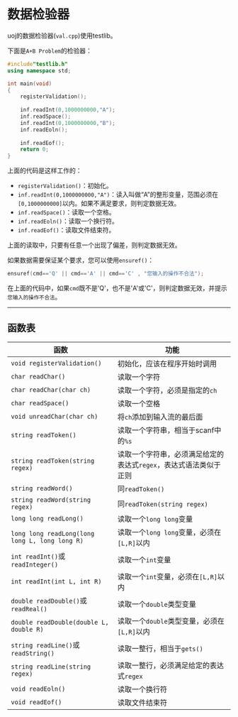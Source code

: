 # 数据检验器

uoj的数据检验器(`val.cpp`)使用testlib。

下面是`A+B Problem`的检验器：
```cpp
#include"testlib.h"
using namespace std;

int main(void)
{
	registerValidation();
	
	inf.readInt(0,1000000000,"A");
	inf.readSpace();
	inf.readInt(0,1000000000,"B");
	inf.readEoln();
	
	inf.readEof();
	return 0;
}
```

上面的代码是这样工作的：

- `registerValidation()`：初始化。  
- `inf.readInt(0,1000000000,"A")`：读入叫做“A”的整形变量，范围必须在`[0,1000000000]`以内。如果不满足要求，则判定数据无效。  
- `inf.readSpace()`：读取一个空格。  
- `inf.readEoln()`：读取一个换行符。  
- `inf.readEof()`：读取文件结束符。  

上面的读取中，只要有任意一个出现了偏差，则判定数据无效。

如果数据需要保证某个要求，您可以使用`ensuref()`：
```cpp
ensuref(cmd=='Q' || cmd=='A' || cmd=='C' , "您输入的操作不合法");
```
在上面的代码中，如果`cmd`既不是'Q'，也不是'A'或'C'，则判定数据无效，并提示`您输入的操作不合法`。

---

## 函数表

|函数|功能|
|----|----|
|`void registerValidation()`|初始化，应该在程序开始时调用|
|`char readChar()`|读取一个字符|
|`char readChar(char ch)`|读取一个字符，必须是指定的`ch`|
|`char readSpace()`|读取一个空格|
|`void unreadChar(char ch)`|将`ch`添加到输入流的最后面|
|`string readToken()`|读取一个字符串，相当于scanf中的`%s`|
|`string readToken(string regex)`|读取一个字符串，必须满足给定的表达式`regex`，表达式语法类似于正则|
|`string readWord()`|同`readToken()`|
|`string readWord(string regex)`|同`readToken(string regex)`|
|`long long readLong()`|读取一个`long long`变量|
|`long long readLong(long long L, long long R)`|读取一个`long long`变量，必须在`[L,R]`以内|
|`int readInt()`或`readInteger()`|读取一个`int`变量|
|`int readInt(int L, int R)`|读取一个`int`变量，必须在`[L,R]`以内|
|`double readDouble()`或`readReal()`|读取一个`double`类型变量|
|`double readDouble(double L, double R)`|读取一个`double`类型变量，必须在`[L,R]`以内|
|`string readLine()`或`readString()`|读取一整行，相当于`gets()`|
|`string readLine(string regex)`|读取一整行，必须满足给定的表达式`regex`|
|`void readEoln()`|读取一个换行符|
|`void readEof()`|读取文件结束符|
